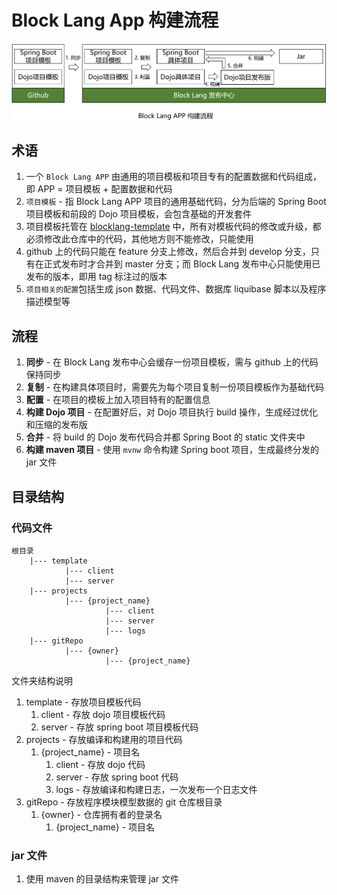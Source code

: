 # Block Lang App 构建流程

![构建流程](images/block_lang_app_build.png)

## 术语

1. 一个 `Block Lang APP` 由通用的项目模板和项目专有的配置数据和代码组成，即 APP = 项目模板 + 配置数据和代码
2. `项目模板` - 指 Block Lang APP 项目的通用基础代码，分为后端的 Spring Boot 项目模板和前段的 Dojo 项目模板，会包含基础的开发套件
3. 项目模板托管在 [blocklang-template](https://github.com/blocklang/blocklang-template) 中，所有对模板代码的修改或升级，都必须修改此仓库中的代码，其他地方则不能修改，只能使用
4. github 上的代码只能在 feature 分支上修改，然后合并到 develop 分支，只有在正式发布时才合并到 master 分支；而 Block Lang 发布中心只能使用已发布的版本，即用 tag 标注过的版本
5. `项目相关的配置`包括生成 json 数据、代码文件、数据库 liquibase 脚本以及程序描述模型等

## 流程

1. **同步** - 在 Block Lang 发布中心会缓存一份项目模板，需与 github 上的代码保持同步
2. **复制** - 在构建具体项目时，需要先为每个项目复制一份项目模板作为基础代码
3. **配置** - 在项目的模板上加入项目特有的配置信息
4. **构建 Dojo 项目** - 在配置好后，对 Dojo 项目执行 build 操作，生成经过优化和压缩的发布版
5. **合并** - 将 build 的 Dojo 发布代码合并都 Spring Boot 的 static 文件夹中
6. **构建 maven 项目** - 使用 `mvnw` 命令构建 Spring boot 项目，生成最终分发的 jar 文件

## 目录结构

### 代码文件

```text
根目录
    |--- template
            |--- client
            |--- server
    |--- projects
            |--- {project_name}
                     |--- client
                     |--- server
                     |--- logs
    |--- gitRepo
            |--- {owner}
                     |--- {project_name}
```

文件夹结构说明

1. template - 存放项目模板代码
   1. client - 存放 dojo 项目模板代码
   2. server - 存放 spring boot 项目模板代码
2. projects - 存放编译和构建用的项目代码
   1. {project_name} - 项目名
      1. client - 存放 dojo 代码
      2. server - 存放 spring boot 代码
      3. logs - 存放编译和构建日志，一次发布一个日志文件
3. gitRepo - 存放程序模块模型数据的 git 仓库根目录
   1. {owner} - 仓库拥有者的登录名
      1. {project_name} - 项目名

### jar 文件

1. 使用 maven 的目录结构来管理 jar 文件
